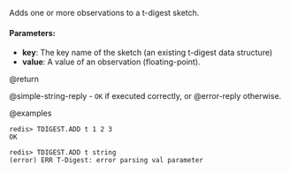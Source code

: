 Adds one or more observations to a t-digest sketch.

#### Parameters:

* **key**: The key name of the sketch (an existing t-digest data structure)
* **value**: A value of an observation (floating-point).

@return

@simple-string-reply - `OK` if executed correctly, or @error-reply otherwise.

@examples

```
redis> TDIGEST.ADD t 1 2 3
OK
```

```
redis> TDIGEST.ADD t string
(error) ERR T-Digest: error parsing val parameter
```
